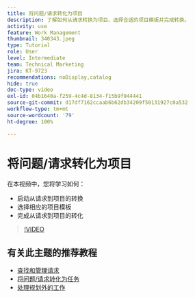 ```yaml
---
title: 将问题/请求转化为项目
description: 了解如何从请求转换为项目、选择合适的项目模板并完成转换。
activity: use
feature: Work Management
thumbnail: 340343.jpeg
type: Tutorial
role: User
level: Intermediate
team: Technical Marketing
jira: KT-9723
recommendations: noDisplay,catalog
hide: true
doc-type: video
exl-id: 04b1640a-f259-4c4d-8134-f15b9f944441
source-git-commit: d17df7162ccaab6b62db34209f50131927c0a532
workflow-type: tm+mt
source-wordcount: '79'
ht-degree: 100%

---
```


# 将问题/请求转化为项目

在本视频中，您将学习如何：

* 启动从请求到项目的转换
* 选择相应的项目模板
* 完成从请求到项目的转化

>[!VIDEO](https://video.tv.adobe.com/v/340343/?quality=12&learn=on&enablevpops)


## 有关此主题的推荐教程

* [查找和管理请求](/help/manage-work/issues-requests/find-requests.md)
* [将问题/请求转化为任务](/help/manage-work/issues-requests/convert-issues-to-other-work-items.md)
* [处理规划外的工作](/help/manage-work/issues-requests/handle-unplanned-work.md)
